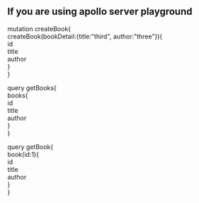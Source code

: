 ## If you are using apollo server playground  


mutation createBook{  
  createBook(bookDetail:{title:"third", author:"three"}){  
    id  
    title  
    author  
  }  
}  
  
query getBooks{  
  books{  
    id  
    title  
    author  
  }  
}  
  
query getBook{  
  book(id:1){  
    id  
    title  
    author  
  }  
}  

